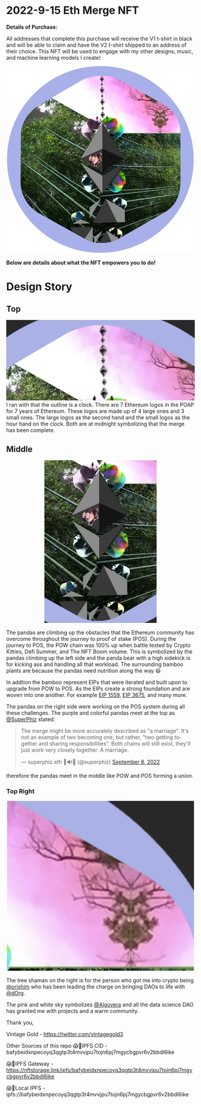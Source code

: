 # 2022-9-15 Eth Merge NFT
<b>Details of Purchase:</b>

All addresses that complete this purchase will receive the V1 t-shirt in black and will be able to claim and have the V2 t-shirt shipped to an address of their choice.  This NFT will be used to engage with my other designs, music, and machine learning models I create!
<p align="center">
     <img src="images/main.png" width="500">
</p>

<b>Below are details about what the NFT empowers you to do!</b>

# Design Story
## Top
<img src="images/Top.png" width="1000">
I ran with that the outline is a clock. There are 7 Ethereum logos in the POAP for 7 years of Ethereum. These logos are made up of 4 large ones and 3 small ones. The large logos as the second hand and the small logos as the hour hand on the clock. Both are at midnight symbolizing that the merge has been complete.  



## Middle
<p align="center">
<img src="images/pandaclimbing.png" width="300" alt="centered">
</p>

The pandas are climbing up the obstacles that the Ethereum community has overcome throughout the journey to proof of stake (POS). During the journey to POS, the POW chain was 100% up when battle tested by Crypto Kitties, Defi Summer, and The NFT Boom volume. This is symbolized by the pandas climbing up the left side and the panda bear with a high sidekick is for kicking ass and handling all that workload.  The surrounding bamboo plants are because the pandas need nutrition along the way :laughing: 

In addtion the bamboo represent EIPs that were iterated and built upon to upgrade from POW to POS. As the EIPs create a strong foundation and are woven into one another. For example [EIP 1559](https://eips.ethereum.org/EIPS/eip-1559), [EIP 3675](https://eips.ethereum.org/EIPS/eip-3675), and many more.

The pandas on the right side were working on the POS system during all these challenges.  The purple and colorful pandas meet at the top as [@SuperPhiz](https://twitter.com/superphiz?s=20&t=DKzXbNYQLIOQP0BpEFLRyw) stated: 

<blockquote class="twitter-tweet"><p lang="en" dir="ltr">The merge might be more accurately described as &quot;a marriage&quot;. It&#39;s not an example of two becoming one, but rather, &quot;two getting together and sharing responsibilities&quot;. Both chains will still exist, they&#39;ll just work very closely together. A marriage.</p>&mdash; superphiz.eth 🦇🔊🐼 (@superphiz) <a href="https://twitter.com/superphiz/status/1567858160790114304?ref_src=twsrc%5Etfw">September 8, 2022</a></blockquote>

therefore the pandas meet in the middle like POW and POS forming a union.



### Top Right
<p align="center">
<img src="images/TreeShaman-pinksky.png" width="500" alt="centered">
</p>

The tree shaman on the right is for the person who got me into crypto being [@orishim](https://twitter.com/orishim?s=20&t=eIYv85skbmPXPl-vUZGLBQ) who has been leading the charge on bringing DAOs to life with [@dOrg](https://twitter.com/dOrg_tech?s=20&t=eIYv85skbmPXPl-vUZGLBQ).



The pink and white sky symbolizes [@Algovera](https://twitter.com/AlgoveraAI?s=20&t=eIYv85skbmPXPl-vUZGLBQ) and all the data science DAO has granted me with projects and a warm community.

Thank you,

Vintage Gold - https://twitter.com/vintagegold3

Other Sources of this repo
😱💨IPFS CID - bafybeidxnpecoyq3qgtp3t4mvvjpu7tojn6pj7mgycbgpvr6v2bbdl6ike

😱💨IPFS Gateway - https://nftstorage.link/ipfs/bafybeidxnpecoyq3qgtp3t4mvvjpu7tojn6pj7mgycbgpvr6v2bbdl6ike

😱💨Local IPFS - ipfs://bafybeidxnpecoyq3qgtp3t4mvvjpu7tojn6pj7mgycbgpvr6v2bbdl6ike
